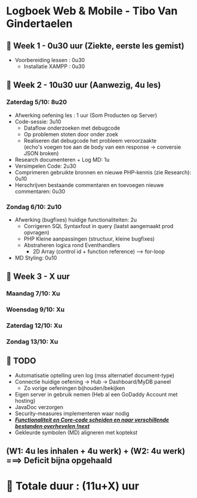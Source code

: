 # Logboek Web & Mobile - Tibo Van Gindertaelen
## &#x1F539; Week 1 - 0u30 uur (Ziekte, eerste les gemist)
* Voorbereiding lessen : 0u30
  * Installatie XAMPP : 0u30

## &#x1F539; Week 2 - 10u30 uur (Aanwezig, 4u les)
### Zaterdag 5/10: 8u20
* Afwerking oefening les : 1 uur (Som Producten op Server)  
* Code-sessie: 3u10  
  * Dataflow onderzoeken met debugcode  
  * Op problemen stoten door onder zoek  
  * Realiseren dat debugcode het probleem veroorzaakte    
 (echo's voegen toe aan de body van een response -> conversie JSON broken)  
* Research documenteren + Log MD: 1u  
* Versimpelen Code: 2u30  
* Comprimeren gebruikte bronnen en nieuwe PHP-kennis (zie Research): 0u10  
* Herschrijven bestaande commentaren en toevoegen nieuwe commentaren: 0u30  
### Zondag 6/10: 2u10  
* Afwerking (bugfixes) huidige functionaliteiten: 2u  
  * Corrigeren SQL Syntaxfout in query (laatst aangemaakt prod opvragen)  
  * PHP Kleine aanpassingen (structuur, kleine bugfixes)
  * Abstraheren logica rond Eventhandlers
    * 2D Array (control id + function reference) --> for-loop  
* MD Styling: 0u10

## &#x1F539; Week 3 - X uur
### Maandag 7/10: Xu  
### Woensdag 9/10: Xu  
### Zaterdag 12/10: Xu  
### Zondag 13/10: Xu  
 
## &#x1F53A; TODO
* Automatisatie optelling uren log (mss alternatief document-type)  
* Connectie huidige oefening -> Hub -> Dashboard/MyDB paneel  
  * Zo vorige oefeningen bijhouden/bekijken  
* Eigen server in gebruik nemen (Heb al een GoDaddy Account met hosting)  
* JavaDoc verzorgen  
* Security-measures implementeren waar nodig  
* <i><b><u>Functionaliteit en Core-code scheiden en naar verschillende bestanden overhevelen !next</u></b></i>  
* Gekleurde symbolen (MD) aligneren met koptekst

## (W1: 4u les inhalen + 4u werk) + (W2: 4u werk) ===> Deficit bijna opgehaald
# &#x1F538; Totale duur : (11u+X) uur 
